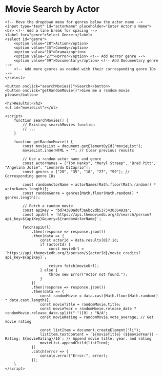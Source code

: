 <!DOCTYPE html>
<html lang="en">
<head>
    <meta charset="UTF-8">
    <meta name="viewport" content="width=device-width, initial-scale=1.0">
    <title>Movie Search by Actor</title>
</head>
<body>
    <h1>Movie Search by Actor</h1>
    
    <!-- Move the dropdown menu for genres below the actor name -->
    <input type="text" id="actorName" placeholder="Enter Actor's Name">
    <br> <!-- Add a line break for spacing -->
    <label for="genre">Select Genre:</label>
    <select id="genre">
        <option value="28">Action</option>
        <option value="35">Comedy</option>
        <option value="18">Drama</option>
        <option value="27">Horror</option> <!-- Add Horror genre -->
        <option value="99">Documentary</option> <!-- Add Documentary genre -->
        <!-- Add more genres as needed with their corresponding genre IDs -->
    </select>
    
    <button onclick="searchMovies()">Search</button>
    <button onclick="getRandomMovie()">Give me a random movie please</button>

    <h2>Results:</h2>
    <ul id="movieList"></ul>

    <script>
        function searchMovies() {
            // Existing searchMovies function
            // ...
        }

        function getRandomMovie() {
            const movieList = document.getElementById("movieList");
            movieList.innerHTML = ""; // Clear previous results

            // Use a random actor name and genre
            const actorNames = ["Tom Hanks", "Meryl Streep", "Brad Pitt", "Angelina Jolie", "Leonardo DiCaprio"];
            const genres = ["28", "35", "18", "27", "99"]; // Corresponding genre IDs

            const randomActorName = actorNames[Math.floor(Math.random() * actorNames.length)];
            const randomGenre = genres[Math.floor(Math.random() * genres.length)];

            // Fetch a random movie
            const apiKey = "bd74380ad0f3a6bc2db537543036493a";
            const apiUrl = `https://api.themoviedb.org/3/search/person?api_key=${apiKey}&query=${randomActorName}`;

            fetch(apiUrl)
                .then(response => response.json())
                .then(data => {
                    const actorId = data.results[0]?.id;
                    if (actorId) {
                        const movieUrl = `https://api.themoviedb.org/3/person/${actorId}/movie_credits?api_key=${apiKey}`;

                        return fetch(movieUrl);
                    } else {
                        throw new Error("Actor not found.");
                    }
                })
                .then(response => response.json())
                .then(data => {
                    const randomMovie = data.cast[Math.floor(Math.random() * data.cast.length)];
                    const movieTitle = randomMovie.title;
                    const movieYear = randomMovie.release_date ? randomMovie.release_date.split("-")[0] : "N/A";
                    const movieRating = randomMovie.vote_average; // Get movie rating

                    const listItem = document.createElement("li");
                    listItem.textContent = `${movieTitle} (${movieYear}) - Rating: ${movieRating}/10`; // Append movie title, year, and rating
                    movieList.appendChild(listItem);
                })
                .catch(error => {
                    console.error("Error:", error);
                });
        }
    </script>
</body>
</html>
